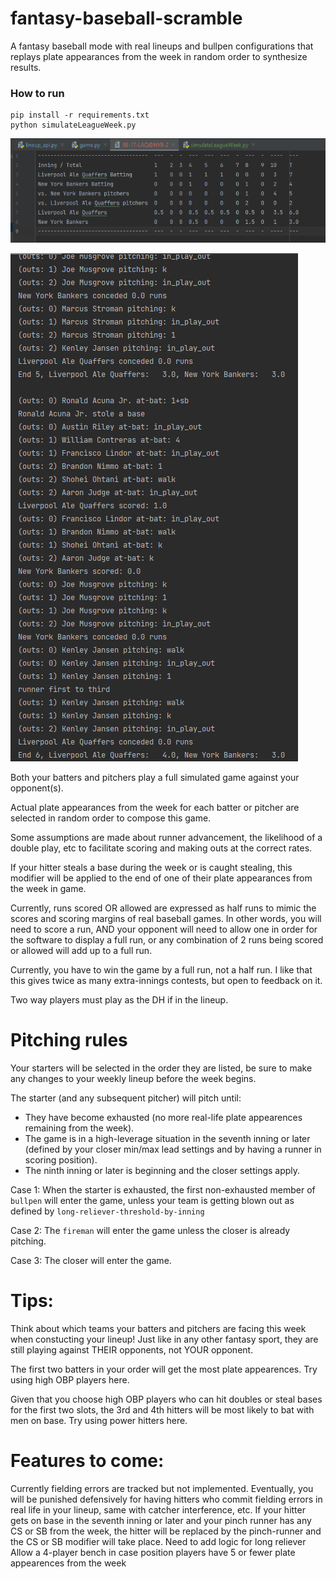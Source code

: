 # fantasy-baseball-scramble
A fantasy baseball mode with real lineups and bullpen configurations that replays plate appearances from the week in random order to synthesize results.

### How to run
```commandline
pip install -r requirements.txt
python simulateLeagueWeek.py
```


![Example output](https://raw.githubusercontent.com/markd315/fantasy-baseball-scramble/master/img/line_output.png)

![Example output](https://raw.githubusercontent.com/markd315/fantasy-baseball-scramble/master/img/debug_output.png)

Both your batters and pitchers play a full simulated game against your opponent(s).

Actual plate appearances from the week for each batter or pitcher are selected in random order to compose this game.

Some assumptions are made about runner advancement, the likelihood of a double play, etc to facilitate scoring and making outs at the correct rates.

If your hitter steals a base during the week or is caught stealing, this modifier will be applied to the end of one of their plate appearances from the week in game.

Currently, runs scored OR allowed are expressed as half runs to mimic the scores and scoring margins of real baseball games. In other words, you will need to score a run, AND your opponent will need to allow one in order for the software to display a full run, or any combination of 2 runs being scored or allowed will add up to a full run.

Currently, you have to win the game by a full run, not a half run. I like that this gives twice as many extra-innings contests, but open to feedback on it.

Two way players must play as the DH if in the lineup.

# Pitching rules

Your starters will be selected in the order they are listed, be sure to make any changes to your weekly lineup before the week begins.

The starter (and any subsequent pitcher) will pitch until:

- They have become exhausted (no more real-life plate appearences remaining from the week).
- The game is in a high-leverage situation in the seventh inning or later (defined by your closer min/max lead settings and by having a runner in scoring position).
- The ninth inning or later is beginning and the closer settings apply.

Case 1: When the starter is exhausted, the first non-exhausted member of `bullpen` will enter the game, unless your team is getting blown out as defined by `long-reliever-threshold-by-inning`

Case 2: The `fireman` will enter the game unless the closer is already pitching.

Case 3: The closer will enter the game.


# Tips:

Think about which teams your batters and pitchers are facing this week when constucting your lineup! Just like in any other fantasy sport, they are still playing against THEIR opponents, not YOUR opponent.

The first two batters in your order will get the most plate appearences. Try using high OBP players here.

Given that you choose high OBP players who can hit doubles or steal bases for the first two slots, the 3rd and 4th hitters will be most likely to bat with men on base. Try using power hitters here.

# Features to come:

Currently fielding errors are tracked but not implemented. Eventually, you will be punished defensively for having hitters who commit fielding errors in real life in your lineup, same with catcher interference, etc.
If your hitter gets on base in the seventh inning or later and your pinch runner has any CS or SB from the week, the hitter will be replaced by the pinch-runner and the CS or SB modifier will take place.
Need to add logic for long reliever
Allow a 4-player bench in case position players have 5 or fewer plate appearences from the week